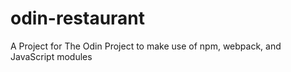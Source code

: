 # odin-restaurant
A Project for The Odin Project to make use of npm, webpack, and JavaScript modules
